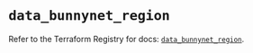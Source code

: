 # `data_bunnynet_region`

Refer to the Terraform Registry for docs: [`data_bunnynet_region`](https://registry.terraform.io/providers/bunnyway/bunnynet/0.11.0/docs/data-sources/region).

